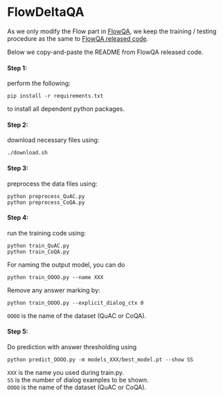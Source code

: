 # FlowDeltaQA

As we only modify the Flow part in [FlowQA](https://arxiv.org/abs/1810.06683), we keep the training / testing procedure as the same to [FlowQA released code](https://github.com/momohuang/FlowQA). 

Below we copy-and-paste the README from FlowQA released code.

#### Step 1:
perform the following:
```shell
pip install -r requirements.txt
```
to install all dependent python packages.

#### Step 2:
download necessary files using:
```shell
./download.sh
```

#### Step 3:
preprocess the data files using:
```shell
python preprocess_QuAC.py
python preprocess_CoQA.py
```

#### Step 4:
run the training code using:
```shell
python train_QuAC.py
python train_CoQA.py
```
For naming the output model, you can do
```shell
python train_OOOO.py --name XXX
```
Remove any answer marking by:
```shell
python train_OOOO.py --explicit_dialog_ctx 0
```
`OOOO` is the name of the dataset (QuAC or CoQA).

#### Step 5:
Do prediction with answer thresholding using
```shell
python predict_OOOO.py -m models_XXX/best_model.pt --show SS
```
`XXX` is the name you used during train.py.  
`SS` is the number of dialog examples to be shown.  
`OOOO` is the name of the dataset (QuAC or CoQA).

